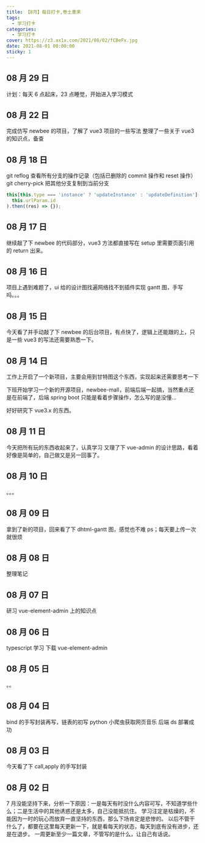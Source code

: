 ```yaml
---
title: 【8月】每日打卡,卷土重来
tags:
  - 学习打卡
categories:
  - 学习打卡
cover: https://z3.ax1x.com/2021/08/02/fCBeFx.jpg
date: 2021-08-01 00:00:00
sticky: 1
---
```


## 08 月 29 日

计划：每天 6 点起床，23 点睡觉，开始进入学习模式

## 08 月 22 日

完成仿写 newbee 的项目，了解了 vue3 项目的一些写法
整理了一些关于 vue3 的知识点，备查

## 08 月 18 日

git reflog 查看所有分支的操作记录（包括已删除的 commit 操作和 reset 操作）
git cherry-pick 把其他分支复制到当前分支

```js
this[this.type === 'instance' ? 'updateInstance' : 'updateDefinition'](
  this.urlParam.id
).then((res) => {});
```

## 08 月 17 日

继续敲了下 newbee 的代码部分，vue3 方法都直接写在 setup 里需要页面引用的 return 出来。

## 08 月 16 日

项目上遇到难题了，ui 给的设计图找遍网络找不到插件实现 gantt 图，手写吗。。。

## 08 月 15 日

今天看了并手动敲了下 newbee 的后台项目，有点快了，逻辑上还能跟的上，只是一些 vue3 的写法还需要熟悉一下。

## 08 月 14 日

工作上开启了一个新项目，主要会用到甘特图这个东西，实现起来还需要思考一下

下班开始学习一个新的开源项目，newbee-mall，前端后端一起搞，当然重点还是在前端了，后端 spring boot 只能是看着步骤操作，怎么写的是没懂...

好好研究下 vue3.x 的东西。

## 08 月 11 日

今天把所有玩的东西收起来了，认真学习
又理了下 vue-admin 的设计思路，看着好像是简单的，自己做又是另一回事了。

## 08 月 10 日

。。。

## 08 月 09 日

拿到了新的项目，回来看了下 dhtml-gantt 图，感觉也不难
ps；每天要上传一次就很烦

## 08 月 08 日

整理笔记

## 08 月 07 日

研习 vue-element-admin 上的知识点

## 08 月 06 日

typescript 学习
下载 vue-element-admin

## 08 月 05 日

。。

## 08 月 04 日

bind 的手写封装再写，链表的初写
python 小爬虫获取网页音乐
后端 ds 部署成功

## 08 月 03 日

今天看了下 call,apply 的手写封装

## 08 月 02 日

7 月没能坚持下来，分析一下原因：一是每天有时没什么内容可写，不知道学些什么；二是生活中的其他诱惑还是太多，自己没能抵抗住。
学习注定是枯燥的，不能因为一时的玩心而放弃一直坚持的东西，那么下场肯定是悲惨的。
以后不管干什么了，都要在这里每天更新一下，就是看每天的状态，每天到底有没有进步，还是在退步。
一周更新至少一篇文章，不管写的是什么，让自己有话说。
